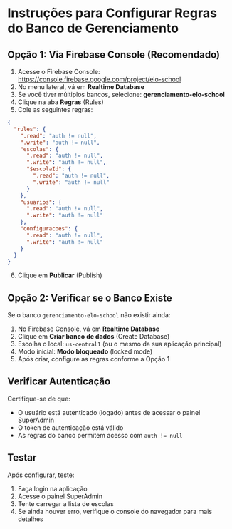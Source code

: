 # Instruções para Configurar Regras do Banco de Gerenciamento

## Opção 1: Via Firebase Console (Recomendado)

1. Acesse o Firebase Console: https://console.firebase.google.com/project/elo-school
2. No menu lateral, vá em **Realtime Database**
3. Se você tiver múltiplos bancos, selecione: **gerenciamento-elo-school**
4. Clique na aba **Regras** (Rules)
5. Cole as seguintes regras:

```json
{
  "rules": {
    ".read": "auth != null",
    ".write": "auth != null",
    "escolas": {
      ".read": "auth != null",
      ".write": "auth != null",
      "$escolaId": {
        ".read": "auth != null",
        ".write": "auth != null"
      }
    },
    "usuarios": {
      ".read": "auth != null",
      ".write": "auth != null"
    },
    "configuracoes": {
      ".read": "auth != null",
      ".write": "auth != null"
    }
  }
}
```

6. Clique em **Publicar** (Publish)

## Opção 2: Verificar se o Banco Existe

Se o banco `gerenciamento-elo-school` não existir ainda:

1. No Firebase Console, vá em **Realtime Database**
2. Clique em **Criar banco de dados** (Create Database)
3. Escolha o local: `us-central1` (ou o mesmo da sua aplicação principal)
4. Modo inicial: **Modo bloqueado** (locked mode)
5. Após criar, configure as regras conforme a Opção 1

## Verificar Autenticação

Certifique-se de que:
- O usuário está autenticado (logado) antes de acessar o painel SuperAdmin
- O token de autenticação está válido
- As regras do banco permitem acesso com `auth != null`

## Testar

Após configurar, teste:
1. Faça login na aplicação
2. Acesse o painel SuperAdmin
3. Tente carregar a lista de escolas
4. Se ainda houver erro, verifique o console do navegador para mais detalhes
